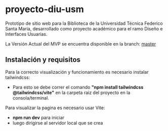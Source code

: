 # proyecto-diu-usm
Prototipo de sitio web para la Biblioteca de la Universidad Técnica Federico Santa María, desarrollado como proyecto académico para el ramo Diseño e Interfaces Usuarias.

La Versión Actual del MVP se encuentra disponible en la branch: [master](https://github.com/LucasApaCode/proyecto-diu-usm/tree/master)

## Instalación y requisitos
Para la correcto visualización y funcionamiento es necesario instalar tailwindcss:
  -  Para esto se debe correr el comando **"npm install tailwindcss @tailwindcss/vite"** en la carpeta raiz del proyecto en la consola/terminal.

Para visualizar la pagina es necesario usar Vite:
  -  **npm run dev** para iniciar
  -  luego dirigirse al servidor local que se crea
